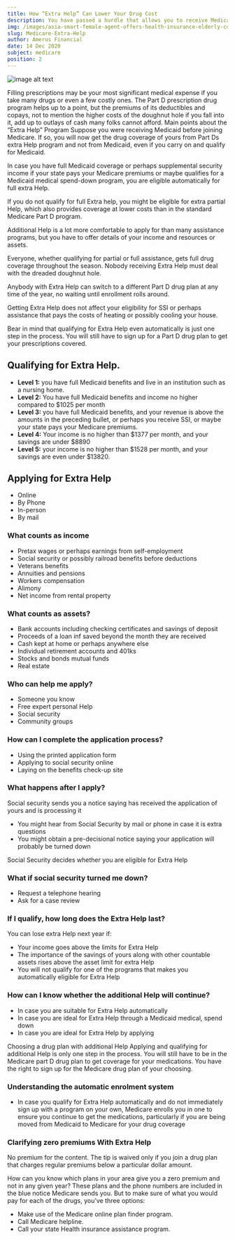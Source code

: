 ```yaml
---
title: How “Extra Help” Can Lower Your Drug Cost
description: You have passed a hurdle that allows you to receive Medicare benefits. Do not worry; you do not have to take a test to qualify for Medicare.
img: /images/asia-smart-female-agent-offers-health-insurance-elderly-couples-by-document-tablet-laptop.jpg
slug: Medicare-Extra-Help
author: Amerus Financial
date: 14 Dec 2020
subject: medicare
position: 2
---
```


![image alt text](/images/asia-smart-female-agent-offers-health-insurance-elderly-couples-by-document-tablet-laptop.jpg)

Filling prescriptions may be your most significant medical expense if you take many drugs or even a few costly ones. The Part D prescription drug program helps up to a point, but the premiums of its deductibles and copays, not to mention the higher costs of the doughnut hole if you fall into it, add up to outlays of cash many folks cannot afford. Main points about the “Extra Help” Program
Suppose you were receiving Medicaid before joining Medicare. If so, you will now get the drug coverage of yours from Part Ds extra Help program and not from Medicaid, even if you carry on and qualify for Medicaid.

In case you have full Medicaid coverage or perhaps supplemental security income if your state pays your Medicare premiums or maybe qualifies for a Medicaid medical spend-down program, you are eligible automatically for full extra Help.

If you do not qualify for full Extra help, you might be eligible for extra partial Help, which also provides coverage at lower costs than in the standard Medicare Part D program.

Additional Help is a lot more comfortable to apply for than many assistance programs, but you have to offer details of your income and resources or assets.

Everyone, whether qualifying for partial or full assistance, gets full drug coverage throughout the season. Nobody receiving Extra Help must deal with the dreaded doughnut hole.

Anybody with Extra Help can switch to a different Part D drug plan at any time of the year, no waiting until enrollment rolls around.

Getting Extra Help does not affect your eligibility for SSI or perhaps assistance that pays the costs of heating or possibly cooling your house.

Bear in mind that qualifying for Extra Help even automatically is just one step in the process. You will still have to sign up for a Part D drug plan to get your prescriptions covered.

## Qualifying for Extra Help.

- **Level 1:** you have full Medicaid benefits and live in an institution such as a nursing home.
- **Level 2:** You have full Medicaid benefits and income no higher compared to $1025 per month
- **Level 3:** you have full Medicaid benefits, and your revenue is above the amounts in the preceding bullet, or perhaps you receive SSI, or maybe your state pays your Medicare premiums.
- **Level 4:** Your income is no higher than $1377 per month, and your savings are under $8890
- **Level 5:** your income is no higher than $1528 per month, and your savings are even under $13820.

## Applying for Extra Help

- Online
- By Phone
- In-person
- By mail

### What counts as income

- Pretax wages or perhaps earnings from self-employment
- Social security or possibly railroad benefits before deductions
- Veterans benefits
- Annuities and pensions
- Workers compensation
- Alimony
- Net income from rental property

### What counts as assets?

- Bank accounts including checking certificates and savings of deposit
- Proceeds of a loan inf saved beyond the month they are received
- Cash kept at home or perhaps anywhere else
- Individual retirement accounts and 401ks
- Stocks and bonds mutual funds
- Real estate

### Who can help me apply?

- Someone you know
- Free expert personal Help
- Social security
- Community groups

### How can I complete the application process?

- Using the printed application form
- Applying to social security online
- Laying on the benefits check-up site

### What happens after I apply?

Social security sends you a notice saying has received the application of yours and is processing it

- You might hear from Social Security by mail or phone in case it is extra questions
- You might obtain a pre-decisional notice saying your application will probably be turned down

Social Security decides whether you are eligible for Extra Help

### What if social security turned me down?

- Request a telephone hearing
- Ask for a case review

### If I qualify, how long does the Extra Help last?

You can lose extra Help next year if:

- Your income goes above the limits for Extra Help
- The importance of the savings of yours along with other countable assets rises above the asset limit for extra Help
- You will not qualify for one of the programs that makes you automatically eligible for Extra Help

### How can I know whether the additional Help will continue?

- In case you are suitable for Extra Help automatically
- In case you are ideal for Extra Help through a Medicaid medical, spend down
- In case you are ideal for Extra Help by applying

Choosing a drug plan with additional Help Applying and qualifying for additional Help is only one step in the process. You will still have to be in the Medicare part D drug plan to get coverage for your medications. You have the right to sign up for the Medicare drug plan of your choosing.

### Understanding the automatic enrolment system

- In case you qualify for Extra Help automatically and do not immediately sign up with a program on your own, Medicare enrolls you in one to ensure you continue to get the medications, particularly if you are being moved from Medicaid to Medicare for your drug coverage

### Clarifying zero premiums With Extra Help

No premium for the content. The tip is waived only if you join a drug plan that charges regular premiums below a particular dollar amount.

How can you know which plans in your area give you a zero premium and not in any given year? These plans and the phone numbers are included in the blue notice Medicare sends you. But to make sure of what you would pay for each of the drugs, you’ve three options:

- Make use of the Medicare online plan finder program.
- Call Medicare helpline.
- Call your state Health insurance assistance program.
